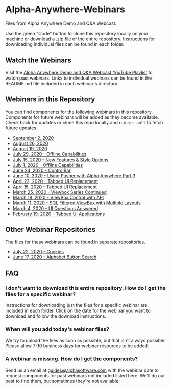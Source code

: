 # Alpha-Anywhere-Webinars
Files from Alpha Anywhere Demo and Q&amp;A Webcast.

Use the green "Code" button to clone this repository locally on your machine or download a .zip file of the entire repository. Instructions for downloading individual files can be found in each folder.

## Watch the Webinars

Visit the [Alpha Anywhere Demo and Q&A Webcast YouTube Playlist](https://www.youtube.com/playlist?list=PL8VS2LRRvdx_MF0eCNVjHd8BXlImwSqgF) to watch past webinars. Links to individual webinars can be found in the README.md file included in each webinar's directory.

## Webinars in this Repository

You can find components for the following webinars in this repository. Components for future webinars will be added as they become available. Check back for updates or clone this repo locally and run `git pull` to fetch future updates.
 - [September 2, 2020](https://github.com/alphaanywhere/Alpha-Anywhere-Webinars/tree/master/September%202%202020)
 - [August 26, 2020](https://github.com/alphaanywhere/Alpha-Anywhere-Webinars/tree/master/August%2026%202020)
 - [August 19, 2020](https://github.com/alphaanywhere/Alpha-Anywhere-Webinars/tree/master/August%2019%202020)
 - [July 29, 2020 - Offline Capabilities](https://github.com/alphaanywhere/Alpha-Anywhere-Webinars/tree/master/July%2029%202020)
 - [July 15, 2020 - New Features & Style Options](https://github.com/alphaanywhere/Alpha-Anywhere-Webinars/tree/master/July%2015%202020)
 - [July 1, 2020 - Offline Capabilities](https://github.com/alphaanywhere/Alpha-Anywhere-Webinars/tree/master/July%201%202020)
 - [June 24, 2020 - ControlBar](https://github.com/alphaanywhere/Alpha-Anywhere-Webinars/tree/master/June%2024%202020)
 - [June 10, 2020 - Using Pusher with Alpha Anywhere Part 3](https://github.com/alphaanywhere/Alpha-Anywhere-Webinars/tree/master/June%2010%202020)
 - [April 22, 2020 - Tabbed UI Replacement](https://github.com/alphaanywhere/Alpha-Anywhere-Webinars/tree/master/April%2022%202020)
 - [April 15, 2020 - Tabbed UI Replacement](https://github.com/alphaanywhere/Alpha-Anywhere-Webinars/tree/master/April%2015%202020)
 - [March 25, 2020 - Viewbox Series Continued](https://github.com/alphaanywhere/Alpha-Anywhere-Webinars/tree/master/March%2025%202020)
 - [March 18, 2020 - ViewBox Control with API](https://github.com/alphaanywhere/Alpha-Anywhere-Webinars/tree/master/March%2018%202020)
 - [March 11, 2020 - SQL Filtered ViewBox with Multiple Layouts](https://github.com/alphaanywhere/Alpha-Anywhere-Webinars/tree/master/March%2011%202020)
 - [March 4, 2020 - UI Questions Answered](https://github.com/alphaanywhere/Alpha-Anywhere-Webinars/tree/master/March%204%202020)
 - [February 19, 2020 - Tabbed UI Applications](https://github.com/alphaanywhere/Alpha-Anywhere-Webinars/tree/master/February%2019%202020)

## Other Webinar Repositories

The files for these webinars can be found in separate repositories.

 - [July 22, 2020 - Cookies](https://github.com/SarahAlphaSoftware/cookieDemos)
 - [June 17, 2020 - Alphabet Button Search](https://github.com/SarahAlphaSoftware/alphabetButtons)

## FAQ

### I don't want to download this entire repository. How do I get the files for a specific webinar?

Instructions for downloading just the files for a specific webinar are included in each folder. Click on the date for the webinar you want to download and follow the download instructions.

### When will you add today's webinar files?

We try to upload the files as soon as possible, but that isn't always possible. Please allow 7-10 business days for webinar resources to be added.

### A webinar is missing. How do I get the components?

Send us an email at guides@alphasoftware.com with the webinar date to request components for past webinars not included listed here. We'll do our best to find them, but sometimes they're not available.